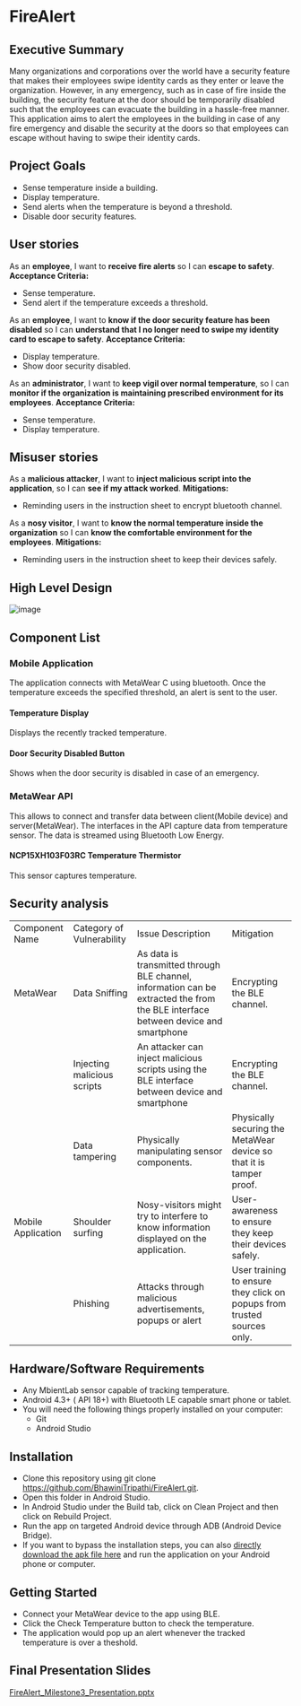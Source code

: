# FireAlert

## Executive Summary
Many organizations and corporations over the world have a security feature that makes their employees swipe identity cards as they enter or leave the organization. However, in any emergency, such as in case of fire inside the building, the security feature at the door should be temporarily disabled such that the employees can evacuate the building in a hassle-free manner. This application aims to alert the employees in the building in case of any fire emergency and disable the security at the doors so that employees can escape without having to swipe their identity cards.

## Project Goals
* Sense temperature inside a building.
*	Display temperature.
*	Send alerts when the temperature is beyond a threshold.
*	Disable door security features.

## User stories
As an **employee**, I want to **receive fire alerts** so I can **escape to safety**.
**Acceptance Criteria:**
* Sense temperature.
* Send alert if the temperature exceeds a threshold.

As an **employee**, I want to **know if the door security feature has been disabled** so I can **understand that I no longer need to swipe my identity card to escape to safety**.
**Acceptance Criteria:**
* Display temperature.
* Show door security disabled.

As an **administrator**, I want to **keep vigil over normal temperature**, so I can **monitor if the organization is maintaining prescribed environment for its employees**.
**Acceptance Criteria:**
* Sense temperature.
* Display temperature.

## Misuser stories
As a **malicious attacker**, I want to **inject malicious script into the application**, so I can **see if my attack worked**.
**Mitigations:**
* Reminding users in the instruction sheet to encrypt bluetooth channel.

As a **nosy visitor**, I want to **know the normal temperature inside the organization** so I can **know the comfortable environment for the employees**.
**Mitigations:**
* Reminding users in the instruction sheet to keep their devices safely.

## High Level Design
![image](https://user-images.githubusercontent.com/33559403/39484069-c69f61b6-4d31-11e8-9ab5-1f5797505187.png)

## Component List
### Mobile Application
The application connects with MetaWear C using bluetooth. Once the temperature exceeds the specified threshold, an alert is sent to the user.

#### Temperature Display
Displays the recently tracked temperature.

#### Door Security Disabled Button
Shows when the door security is disabled in case of an emergency.

### MetaWear API
This allows to connect and transfer data between client(Mobile device) and server(MetaWear). The interfaces in the API capture data from temperature sensor. The data is streamed using Bluetooth Low Energy.

#### NCP15XH103F03RC Temperature Thermistor
This sensor captures temperature.

## Security analysis
|                    |                             |                                                                                                                                   |                                                                         | 
|--------------------|-----------------------------|-----------------------------------------------------------------------------------------------------------------------------------|-------------------------------------------------------------------------| 
| Component Name     | Category of Vulnerability   | Issue Description                                                                                                                 | Mitigation                                                              | 
| MetaWear           | Data Sniffing               | As data is transmitted through BLE channel, information can be extracted the from the BLE interface between device and smartphone | Encrypting the BLE channel.                                             | 
|                    | Injecting malicious scripts | An attacker can inject malicious scripts using the BLE interface between device and smartphone                                    | Encrypting the BLE channel.                                             | 
|                    | Data tampering              | Physically manipulating sensor components.                                                                                        | Physically securing the MetaWear device so that it is tamper proof.     | 
| Mobile Application | Shoulder surfing            | Nosy-visitors might try to interfere to know information displayed on the application.                                            | User-awareness to ensure they keep their devices safely.                | 
|                    | Phishing                    | Attacks through malicious advertisements, popups or alert                                                                         | User training to ensure they click on popups from trusted sources only. | 

## Hardware/Software Requirements
* Any MbientLab sensor capable of tracking temperature.
* Android 4.3+ ( API 18+) with Bluetooth LE capable smart phone or tablet.
* You will need the following things properly installed on your computer:
  * Git
  * Android Studio


## Installation
*	Clone this repository using git clone https://github.com/BhawiniTripathi/FireAlert.git.
*	Open this folder in Android Studio.
*	In Android Studio under the Build tab, click on Clean Project and then click on Rebuild Project.
*	Run the app on targeted Android device through ADB (Android Device Bridge).
*	If you want to bypass the installation steps, you can also [directly download the apk file here]( https://github.com/BhawiniTripathi/FireAlert/blob/master/FireAlert.apk) and run the application on your Android phone or computer.

## Getting Started
* Connect your MetaWear device to the app using BLE.
* Click the Check Temperature button to check the temperature.
* The application would pop up an alert whenever the tracked temperature is over a theshold.

## Final Presentation Slides
[FireAlert_Milestone3_Presentation.pptx](https://github.com/BhawiniTripathi/FireAlert/files/1965800/FireAlert_Milestone3_Presentation.pptx)

